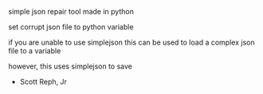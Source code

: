 simple json repair tool made in python


set corrupt json file to python variable 

if you are unable to use simplejson 
this can be used to load a complex json file to a variable

however, this uses simplejson to save


- Scott Reph, Jr